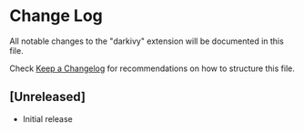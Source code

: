 # Change Log

All notable changes to the "darkivy" extension will be documented in this file.

Check [Keep a Changelog](http://keepachangelog.com/) for recommendations on how to structure this file.

## [Unreleased]

- Initial release
